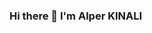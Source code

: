 ### Hi there 👋 I'm Alper KINALI

<!--
**alperKinali/alperKinali** is a ✨ _special_ ✨ repository because its `README.md` (this file) appears on your GitHub profile.

Here are some ideas to get you started:

- 🌱 I’m currently learning Java,Backend Technologies and Frontend Technologies
- 📫 How to reach me: alperkinali00@hotmail.com

[![Github Badge](https://github.com/alperKinali)](link) 


